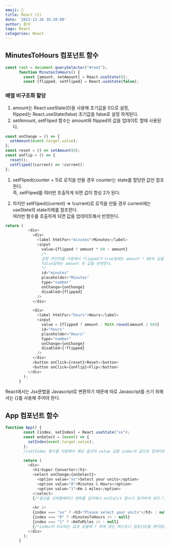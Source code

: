 ```yaml
---
emoji: 📝
title: React (2)
date: '2023-12-26 16:30:00'
author: 중석
tags: React
categories: React
---
```


## MinutesToHours 컴포넌트 함수

```js
const root = document.querySelector("#root");
      function MinutesToHours() {
        const [amount, setAmount] = React.useState(0);
        const [flipped, setFliped] = React.useState(false);
```

### 배열 비구조화 할당

1. amount는 React.useState(0)을 사용해 초기값을 0으로 설정,  
   flipped는 React.useState(false) 초기값을 false로 설정 하게된다.
2. setAmount, setFliped 함수는 amount와 flipped의 값을 업데이트 할때 사용된다.

```js
const onChange = () => {
  setAmount(event.target.value);
};
const reset = () => setAmount(0);
const onFlip = () => {
  reset();
  setFliped((current) => !current);
};
```

1. setFliped(counter + 1)로 로직을 만들 경우 counter는 state를 할당한 값만 참조한다.  
   즉, setFliped를 여러번 호출하게 되면 값이 항상 2가 된다.

2. 하지만 setFliped((current) => !current)로 로직을 만들 경우 current에는 useStete의 state자체를 참조한다.  
   여러번 함수를 호출하게 되면 값을 업데이트해서 반영한다.

```js
return (
          <div>
            <div>
              <label htmlFor="minutes">Minutes</label>
              <input
                value={flipped ? amount * 60 : amount}
                /* 
                삼항 연산자를 사용해서 flipped가 true일때는 amount * 60의 값을 반영,    
                false일때는 amount 의 값을 반영한다. 
                */
                id="minutes"
                placeholder="Minutes"
                type="number"
                onChange={onChange}
                disabled={flipped}
              />
            </div>

            <div>
              <label htmlFor="hours">Hours</label>
              <input
                value = {flipped ? amount : Math.round(amount / 60)}
                id="hours"
                placeholder="Hours"
                type="number"
                onChange={onChange}
                disabled={!flipped}
              />
            </div>
            <button onClick={reset}>Reset</button>
            <button onClick={onFlip}>Flip</button>
          </div>
        );
      }
```

React에서는 Jsx문법을 Javascript로 변환하기 때문에 따로 Javascript를 쓰기 위해서는 {}를 사용해 주어야 한다.

## App 컴포넌트 함수 

```js
function App() {
        const [index, setIndex] = React.useState("xx");
        const onSelect = (event) => {
          setIndex(event.target.value);
        };
        //setIndex 함수를 이용해서 해당 옵션의 value 값을 index의 값으로 업데이트 한다. 

        return (
          <div>
            <h1>Super Converter</h1>
            <select onChange={onSelect}>
              <option value="xx">Select your units</option>
              <option value="0">Minutes & Hours</option>
              <option value="1">Km & miles</option>
            </select>
            {/*옵션을 선택할때마다 변화를 감지해서 onSlelct 함수가 동작하게 된다.*/}
            
            <hr />
            {index === "xx" ? <h3>"Please select your units"</h3> : null}
            {index === "0" ? <MinutesToHours /> : null}
            {index === "1" ? <KmToMiles /> : null}
            {/*index의 비교되는 값과 같을때 ? 뒤에 있는 텍스트나 컴포넌트를 렌더링한다.*/}
          </div>
        );
      }
```
```toc

```